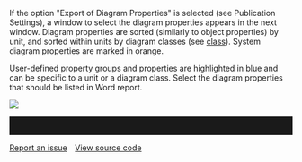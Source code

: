 If the option "Export of Diagram Properties" is selected
(see Publication Settings), a window to select the diagram properties
appears in the next window. Diagram properties are sorted (similarly to
object properties) by unit, and sorted within units by diagram classes
(see [class](class)). System diagram properties are marked in orange.

User-defined property groups and properties are highlighted in blue and
can be specific to a unit or a diagram class. Select the diagram
properties that should be listed in Word report.

![](//images.ctfassets.net/utx1h0gfm1om/2337uEOQ64Oei4gCm2WYEM/a9aa7cfef830d8fccfa569ba686dc38b/329008.png)
<hr style="padding-top:2rem" />
<a href="https://github.com/process4/docs/issues" target="_blank" class="bgw btn btn-primary btn-lg shadow-sm">Report an issue</a>
<a href="https://github.com/process4/docs" target="_blank" class="bgw btn btn-primary btn-lg shadow-sm" style="margin-left:10px;">View source code</a>